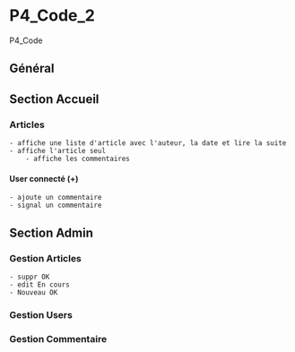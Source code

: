 # P4_Code_2
P4_Code
## Général



## Section Accueil
### Articles
    - affiche une liste d'article avec l'auteur, la date et lire la suite 
    - affiche l'article seul 
        - affiche les commentaires
#### User connecté (+)
    - ajoute un commentaire 
    - signal un commentaire 

## Section Admin
### Gestion Articles
    - suppr OK
    - edit En cours
    - Nouveau OK

### Gestion Users

### Gestion Commentaire
